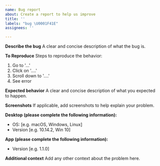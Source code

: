 ```yaml
---
name: Bug report
about: Create a report to help us improve
title: ''
labels: "bug \U0001F41E"
assignees: ''

---
```


**Describe the bug**
A clear and concise description of what the bug is.

**To Reproduce**
Steps to reproduce the behavior:
1. Go to '...'
2. Click on '....'
3. Scroll down to '....'
4. See error

**Expected behavior**
A clear and concise description of what you expected to happen.

**Screenshots**
If applicable, add screenshots to help explain your problem.

**Desktop (please complete the following information):**
 - OS: [e.g. macOS, Windows, Linux]
 - Version [e.g. 10.14.2, Win 10]

**App (please complete the following information):**
 - Version [e.g. 1.1.0]

**Additional context**
Add any other context about the problem here.

